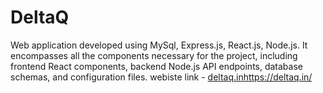 # DeltaQ
Web application developed using MySql, Express.js, React.js, Node.js. It encompasses all the components necessary for the project, including frontend React components, backend Node.js API endpoints, database schemas, and configuration files. 
webiste link - [deltaq.in](https://deltaq.in/)https://deltaq.in/
